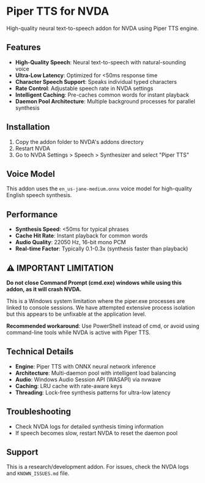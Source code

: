 # Piper TTS for NVDA

High-quality neural text-to-speech addon for NVDA using Piper TTS engine.

## Features

- **High-Quality Speech**: Neural text-to-speech with natural-sounding voice
- **Ultra-Low Latency**: Optimized for <50ms response time
- **Character Speech Support**: Speaks individual typed characters
- **Rate Control**: Adjustable speech rate in NVDA settings
- **Intelligent Caching**: Pre-caches common words for instant playback
- **Daemon Pool Architecture**: Multiple background processes for parallel synthesis

## Installation

1. Copy the addon folder to NVDA's addons directory
2. Restart NVDA
3. Go to NVDA Settings > Speech > Synthesizer and select "Piper TTS"

## Voice Model

This addon uses the `en_us-jane-medium.onnx` voice model for high-quality English speech synthesis.

## Performance

- **Synthesis Speed**: <50ms for typical phrases
- **Cache Hit Rate**: Instant playback for common words
- **Audio Quality**: 22050 Hz, 16-bit mono PCM
- **Real-time Factor**: Typically 0.1-0.3x (synthesis faster than playback)

## ⚠️ IMPORTANT LIMITATION

**Do not close Command Prompt (cmd.exe) windows while using this addon, as it will crash NVDA.**

This is a Windows system limitation where the piper.exe processes are linked to console sessions. We have attempted extensive process isolation but this appears to be unfixable at the application level.

**Recommended workaround**: Use PowerShell instead of cmd, or avoid using command-line tools while NVDA is active with Piper TTS.

## Technical Details

- **Engine**: Piper TTS with ONNX neural network inference
- **Architecture**: Multi-daemon pool with intelligent load balancing
- **Audio**: Windows Audio Session API (WASAPI) via nvwave
- **Caching**: LRU cache with rate-aware keys
- **Threading**: Lock-free synthesis patterns for ultra-low latency

## Troubleshooting

- Check NVDA logs for detailed synthesis timing information
- If speech becomes slow, restart NVDA to reset the daemon pool

## Support

This is a research/development addon. For issues, check the NVDA logs and `KNOWN_ISSUES.md` file.
